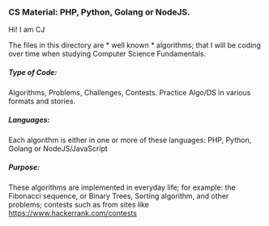 ### CS Material:  PHP, Python, Golang or NodeJS.


Hi! I am CJ

The files in this directory are * well known * algorithms; that I will be coding over time when studying Computer Science Fundamentals.

##### Type of Code: 
Algorithms, Problems, Challenges, Contests. Practice Algo/DS in various formats and stories.

##### Languages: 
Each algorithm is either in one or more of these languages:  PHP, Python, Golang or NodeJS/JavaScript

##### Purpose: 
These algorithms are implemented in everyday life; for example: the Fibonacci sequence, or Binary Trees, Sorting algorithm, and other problems; contests such as from sites like https://www.hackerrank.com/contests
